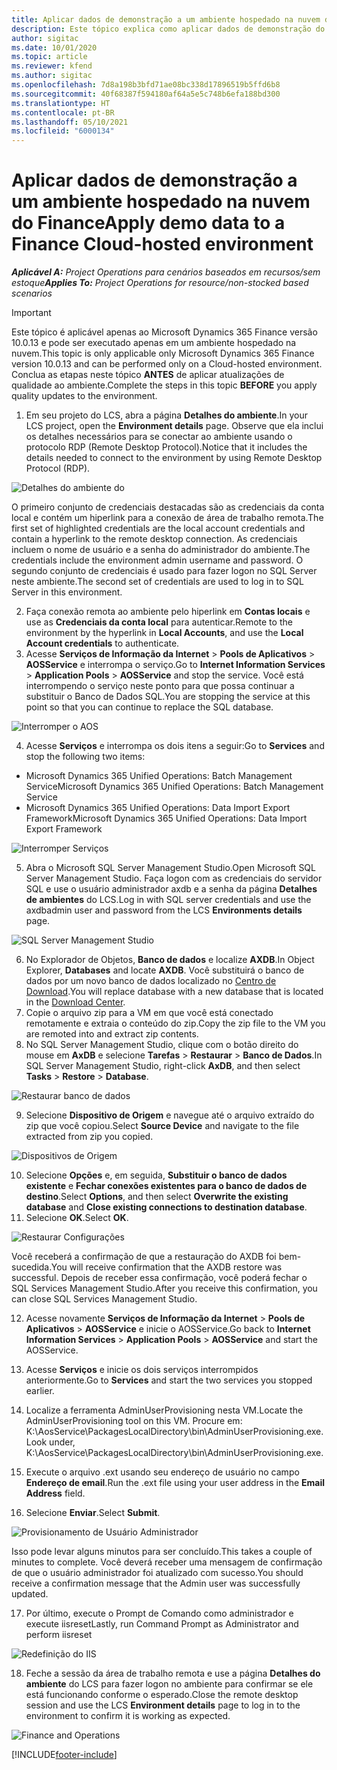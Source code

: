 ```yaml
---
title: Aplicar dados de demonstração a um ambiente hospedado na nuvem do Finance
description: Este tópico explica como aplicar dados de demonstração do Project Operations a ambientes hospedados na nuvem do Dynamics 365 Finance.
author: sigitac
ms.date: 10/01/2020
ms.topic: article
ms.reviewer: kfend
ms.author: sigitac
ms.openlocfilehash: 7d8a198b3bfd71ae08bc338d17896519b5ffd6b8
ms.sourcegitcommit: 40f68387f594180af64a5e5c748b6efa188bd300
ms.translationtype: HT
ms.contentlocale: pt-BR
ms.lasthandoff: 05/10/2021
ms.locfileid: "6000134"
---
```

# <a name="apply-demo-data-to-a-finance-cloud-hosted-environment"></a><span data-ttu-id="eaf71-103">Aplicar dados de demonstração a um ambiente hospedado na nuvem do Finance</span><span class="sxs-lookup"><span data-stu-id="eaf71-103">Apply demo data to a Finance Cloud-hosted environment</span></span>

<span data-ttu-id="eaf71-104">_**Aplicável A:** Project Operations para cenários baseados em recursos/sem estoque_</span><span class="sxs-lookup"><span data-stu-id="eaf71-104">_**Applies To:** Project Operations for resource/non-stocked based scenarios_</span></span>

> [!IMPORTANT]
> <span data-ttu-id="eaf71-105">Este tópico é aplicável apenas ao Microsoft Dynamics 365 Finance versão 10.0.13 e pode ser executado apenas em um ambiente hospedado na nuvem.</span><span class="sxs-lookup"><span data-stu-id="eaf71-105">This topic is only applicable only Microsoft Dynamics 365 Finance version 10.0.13 and can be performed only on a Cloud-hosted environment.</span></span> <span data-ttu-id="eaf71-106">Conclua as etapas neste tópico **ANTES** de aplicar atualizações de qualidade ao ambiente.</span><span class="sxs-lookup"><span data-stu-id="eaf71-106">Complete the steps in this topic **BEFORE** you apply quality updates to the environment.</span></span>

1. <span data-ttu-id="eaf71-107">Em seu projeto do LCS, abra a página **Detalhes do ambiente**.</span><span class="sxs-lookup"><span data-stu-id="eaf71-107">In your LCS project, open the **Environment details** page.</span></span> <span data-ttu-id="eaf71-108">Observe que ela inclui os detalhes necessários para se conectar ao ambiente usando o protocolo RDP (Remote Desktop Protocol).</span><span class="sxs-lookup"><span data-stu-id="eaf71-108">Notice that it includes the details needed to connect to the environment by using Remote Desktop Protocol (RDP).</span></span>

![Detalhes do ambiente do ](./media/1EnvironmentDetails.png)

<span data-ttu-id="eaf71-110">O primeiro conjunto de credenciais destacadas são as credenciais da conta local e contém um hiperlink para a conexão de área de trabalho remota.</span><span class="sxs-lookup"><span data-stu-id="eaf71-110">The first set of highlighted credentials are the local account credentials and contain a hyperlink to the remote desktop connection.</span></span> <span data-ttu-id="eaf71-111">As credenciais incluem o nome de usuário e a senha do administrador do ambiente.</span><span class="sxs-lookup"><span data-stu-id="eaf71-111">The credentials include the environment admin username and password.</span></span> <span data-ttu-id="eaf71-112">O segundo conjunto de credenciais é usado para fazer logon no SQL Server neste ambiente.</span><span class="sxs-lookup"><span data-stu-id="eaf71-112">The second set of credentials are used to log in to SQL Server in this environment.</span></span>

2. <span data-ttu-id="eaf71-113">Faça conexão remota ao ambiente pelo hiperlink em **Contas locais** e use as **Credenciais da conta local** para autenticar.</span><span class="sxs-lookup"><span data-stu-id="eaf71-113">Remote to the environment by the hyperlink in **Local Accounts**, and use the **Local Account credentials** to authenticate.</span></span>
3. <span data-ttu-id="eaf71-114">Acesse **Serviços de Informação da Internet** > **Pools de Aplicativos** > **AOSService** e interrompa o serviço.</span><span class="sxs-lookup"><span data-stu-id="eaf71-114">Go to **Internet Information Services** > **Application Pools** > **AOSService** and stop the service.</span></span> <span data-ttu-id="eaf71-115">Você está interrompendo o serviço neste ponto para que possa continuar a substituir o Banco de Dados SQL.</span><span class="sxs-lookup"><span data-stu-id="eaf71-115">You are stopping the service at this point so that you can continue to replace the SQL database.</span></span>

![Interromper o AOS](./media/2StopAOS.png)

4. <span data-ttu-id="eaf71-117">Acesse **Serviços** e interrompa os dois itens a seguir:</span><span class="sxs-lookup"><span data-stu-id="eaf71-117">Go to **Services** and stop the following two items:</span></span>

- <span data-ttu-id="eaf71-118">Microsoft Dynamics 365 Unified Operations: Batch Management Service</span><span class="sxs-lookup"><span data-stu-id="eaf71-118">Microsoft Dynamics 365 Unified Operations: Batch Management Service</span></span>
- <span data-ttu-id="eaf71-119">Microsoft Dynamics 365 Unified Operations: Data Import Export Framework</span><span class="sxs-lookup"><span data-stu-id="eaf71-119">Microsoft Dynamics 365 Unified Operations: Data Import Export Framework</span></span>

![Interromper Serviços](./media/3StopServices.png)

5. <span data-ttu-id="eaf71-121">Abra o Microsoft SQL Server Management Studio.</span><span class="sxs-lookup"><span data-stu-id="eaf71-121">Open Microsoft SQL Server Management Studio.</span></span> <span data-ttu-id="eaf71-122">Faça logon com as credenciais do servidor SQL e use o usuário administrador axdb e a senha da página **Detalhes de ambientes** do LCS.</span><span class="sxs-lookup"><span data-stu-id="eaf71-122">Log in with SQL server credentials and use the axdbadmin user and password from the LCS **Environments details** page.</span></span>

![SQL Server Management Studio](./media/4SSMS.png)

6. <span data-ttu-id="eaf71-124">No Explorador de Objetos, **Banco de dados** e localize **AXDB**.</span><span class="sxs-lookup"><span data-stu-id="eaf71-124">In Object Explorer, **Databases** and locate **AXDB**.</span></span> <span data-ttu-id="eaf71-125">Você substituirá o banco de dados por um novo banco de dados localizado no [Centro de Download](https://download.microsoft.com/download/1/a/3/1a314bd2-b082-4a87-abdc-1ba26c92b63d/ProjOpsDemoDataFOGARelease.zip).</span><span class="sxs-lookup"><span data-stu-id="eaf71-125">You will replace database with a new database that is located in the [Download Center](https://download.microsoft.com/download/1/a/3/1a314bd2-b082-4a87-abdc-1ba26c92b63d/ProjOpsDemoDataFOGARelease.zip).</span></span> 
7. <span data-ttu-id="eaf71-126">Copie o arquivo zip para a VM em que você está conectado remotamente e extraia o conteúdo do zip.</span><span class="sxs-lookup"><span data-stu-id="eaf71-126">Copy the zip file to the VM you are remoted into and extract zip contents.</span></span>
8. <span data-ttu-id="eaf71-127">No SQL Server Management Studio, clique com o botão direito do mouse em **AxDB** e selecione **Tarefas** > **Restaurar** > **Banco de Dados**.</span><span class="sxs-lookup"><span data-stu-id="eaf71-127">In SQL Server Management Studio, right-click **AxDB**, and then select **Tasks** > **Restore** > **Database**.</span></span>

![Restaurar banco de dados](./media/5RestoreDatabase.png)

9. <span data-ttu-id="eaf71-129">Selecione **Dispositivo de Origem** e navegue até o arquivo extraído do zip que você copiou.</span><span class="sxs-lookup"><span data-stu-id="eaf71-129">Select **Source Device** and navigate to the file extracted from zip you copied.</span></span>

![Dispositivos de Origem](./media/6SourceDevice.png)

10. <span data-ttu-id="eaf71-131">Selecione **Opções** e, em seguida, **Substituir o banco de dados existente** e **Fechar conexões existentes para o banco de dados de destino**.</span><span class="sxs-lookup"><span data-stu-id="eaf71-131">Select **Options**, and then select **Overwrite the existing database** and **Close existing connections to destination database**.</span></span> 
11. <span data-ttu-id="eaf71-132">Selecione **OK**.</span><span class="sxs-lookup"><span data-stu-id="eaf71-132">Select **OK**.</span></span>

![Restaurar Configurações](./media/7RestoreSetting.png)

<span data-ttu-id="eaf71-134">Você receberá a confirmação de que a restauração do AXDB foi bem-sucedida.</span><span class="sxs-lookup"><span data-stu-id="eaf71-134">You will receive confirmation that the AXDB restore was successful.</span></span> <span data-ttu-id="eaf71-135">Depois de receber essa confirmação, você poderá fechar o SQL Services Management Studio.</span><span class="sxs-lookup"><span data-stu-id="eaf71-135">After you receive this confirmation, you can close SQL Services Management Studio.</span></span>

12. <span data-ttu-id="eaf71-136">Acesse novamente **Serviços de Informação da Internet** > **Pools de Aplicativos** > **AOSService** e inicie o AOSService.</span><span class="sxs-lookup"><span data-stu-id="eaf71-136">Go back to **Internet Information Services** > **Application Pools** > **AOSService** and start the AOSService.</span></span>
13. <span data-ttu-id="eaf71-137">Acesse **Serviços** e inicie os dois serviços interrompidos anteriormente.</span><span class="sxs-lookup"><span data-stu-id="eaf71-137">Go to **Services** and start the two services you stopped earlier.</span></span>

14. <span data-ttu-id="eaf71-138">Localize a ferramenta AdminUserProvisioning nesta VM.</span><span class="sxs-lookup"><span data-stu-id="eaf71-138">Locate the AdminUserProvisioning tool on this VM.</span></span> <span data-ttu-id="eaf71-139">Procure em: K:\AosService\PackagesLocalDirectory\bin\AdminUserProvisioning.exe.</span><span class="sxs-lookup"><span data-stu-id="eaf71-139">Look under, K:\AosService\PackagesLocalDirectory\bin\AdminUserProvisioning.exe.</span></span>
15. <span data-ttu-id="eaf71-140">Execute o arquivo .ext usando seu endereço de usuário no campo **Endereço de email**.</span><span class="sxs-lookup"><span data-stu-id="eaf71-140">Run the .ext file using your user address in the **Email Address** field.</span></span> 
16. <span data-ttu-id="eaf71-141">Selecione **Enviar**.</span><span class="sxs-lookup"><span data-stu-id="eaf71-141">Select **Submit**.</span></span>

![Provisionamento de Usuário Administrador](./media/8AdminUserProvisioning.png)

<span data-ttu-id="eaf71-143">Isso pode levar alguns minutos para ser concluído.</span><span class="sxs-lookup"><span data-stu-id="eaf71-143">This takes a couple of minutes to complete.</span></span> <span data-ttu-id="eaf71-144">Você deverá receber uma mensagem de confirmação de que o usuário administrador foi atualizado com sucesso.</span><span class="sxs-lookup"><span data-stu-id="eaf71-144">You should receive a confirmation message that the Admin user was successfully updated.</span></span>

17. <span data-ttu-id="eaf71-145">Por último, execute o Prompt de Comando como administrador e execute iisreset</span><span class="sxs-lookup"><span data-stu-id="eaf71-145">Lastly, run Command Prompt as Administrator and perform iisreset</span></span>

![Redefinição do IIS](./media/9IISReset.png)

18. <span data-ttu-id="eaf71-147">Feche a sessão da área de trabalho remota e use a página **Detalhes do ambiente** do LCS para fazer logon no ambiente para confirmar se ele está funcionando conforme o esperado.</span><span class="sxs-lookup"><span data-stu-id="eaf71-147">Close the remote desktop session and use the LCS **Environment details** page to log in to the environment to confirm it is working as expected.</span></span>

![Finance and Operations](./media/10FinanceAndOperations.png)


[!INCLUDE[footer-include](../includes/footer-banner.md)]